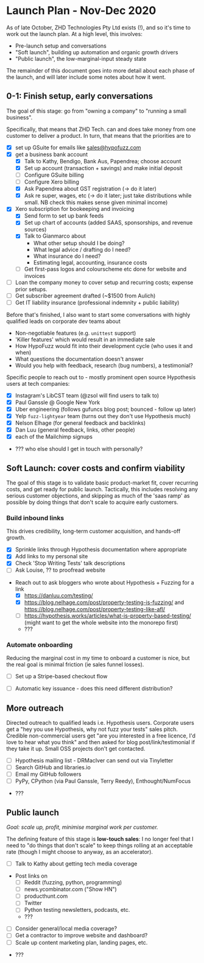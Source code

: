 # Launch Plan - Nov-Dec 2020

As of late October, ZHD Technologies Pty Ltd exists (!), and so it's time to
work out the launch plan.  At a high level, this involves:

- Pre-launch setup and conversations
- "Soft launch", building up automation and organic growth drivers
- "Public launch", the low-marginal-input steady state

The remainder of this document goes into more detail about each phase of the
launch, and will later include some notes about how it went.


## 0-1: Finish setup, early conversations
The goal of this stage: go from "owning a company" to "running a small business".

Specifically, that means that ZHD Tech. can and does take money from one customer
to deliver a product.  In turn, that means that the priorities are to

- [x] set up GSuite for emails like sales@hypofuzz.com
- [x] get a business bank account
    - [x] Talk to Kathy, Bendigo, Bank Aus, Papendrea; choose account
    - [x] Set up account (transaction + savings) and make initial deposit
    - [ ] Configure GSuite billing
    - [ ] Configure Xero billing
    - [x] Ask Papendrea about GST registration (-> do it later)
    - [x] Ask re super, wages, etc (-> do it later; just take distributions
      while small.  NB check this makes sense given minimal income)
- [x] Xero subscription for bookeeping and invoicing
    - [x] Send form to set up bank feeds
    - [x] Set up chart of accounts (added SAAS, sponsorships, and revenue sources)
    - [x] Talk to Gianmarco about
        - What other setup should I be doing?
        - What legal advice / drafting do I need?
        - What insurance do I need?
        - Estimating legal, accounting, insurance costs
    - [ ] Get first-pass logos and colourscheme etc done for website and invoices
- [ ] Loan the company money to cover setup and recurring costs; expense prior setups.
- [ ] Get subscriber agreement drafted (~$1500 from Aulich)
- [ ] Get IT liability insurance (professional indemnity + public liability)

Before that's finished, I also want to start some conversations with highly
qualified leads on corporate dev teams about

- Non-negotiable features (e.g. `unittest` support)
- 'Killer features' which would result in an immediate sale
- How HypoFuzz would fit into their development cycle (who uses it and when)
- What questions the documentation doesn't answer
- Would you help with feedback, research (bug numbers), a testimonial?

Specific people to reach out to - mostly prominent open source Hypothesis users
at tech companies:

- [x] Instagram's LibCST team (@zsol will find users to talk to)
- [x] Paul Ganssle @ Google New York
- [x] Uber engineering (follows gufuncs blog post; bounced - follow up later)
- [x] Yelp `fuzz-lightyear` team (turns out they don't use Hypothesis much)
- [x] Nelson Elhage (for general feedback and backlinks)
- [x] Dan Luu (general feedback, links, other people)
- [x] each of the Mailchimp signups
- ??? who else should I get in touch with personally?




## Soft Launch: cover costs and confirm viability
The goal of this stage is to validate basic product-market fit, cover recurring
costs, and get ready for public launch.  Tactically, this includes resolving any
serious customer objections, and skipping as much of the 'saas ramp' as possible
by doing things that don't scale to acquire early customers.


### Build inbound links
This drives credibility, long-term customer acquisition, and hands-off growth.

- [x] Sprinkle links through Hypothesis documentation where appropriate
- [x] Add links to my personal site
- [x] Check 'Stop Writing Tests' talk descriptions
- [ ] Ask Louise, ?? to proofread website
- Reach out to ask bloggers who wrote about Hypothesis + Fuzzing for a link
    - [x] https://danluu.com/testing/
    - [x] https://blog.nelhage.com/post/property-testing-is-fuzzing/
      and https://blog.nelhage.com/post/property-testing-like-afl/
    - [ ] https://hypothesis.works/articles/what-is-property-based-testing/
      (might want to get the whole website into the monorepo first)
    - ???


### Automate onboarding
Reducing the marginal cost in my time to onboard a customer is nice,
but the real goal is minimal friction (ie sales funnel losses).

- [ ] Set up a Stripe-based checkout flow
- [ ] Automatic key issuance - does this need different distribution?


## More outreach
Directed outreach to qualified leads i.e. Hypothesis users.  Corporate users
get a "hey you use Hypothesis, why not fuzz your tests" sales pitch.
Credible non-commercial users get "are you interested in a free licence,
I'd love to hear what you think" and then asked for blog post/link/testimonial
if they take it up.  Small OSS projects don't get contacted.

- [ ] Hypothesis mailing list - DRMacIver can send out via Tinyletter
- [ ] Search GitHub and libraries.io
- [ ] Email my GitHub followers
- [ ] PyPy, CPython (via Paul Ganssle, Terry Reedy), Enthought/NumFocus
- ???




## Public launch
*Goal: scale up, profit, minimise marginal work per customer.*

The defining feature of this stage is **low-touch sales**: I no longer feel that
I need to "do things that don't scale" to keep things rolling at an acceptable
rate (though I might choose to anyway, as an accelerator).

- [ ] Talk to Kathy about getting tech media coverage
- Post links on
    - [ ] Reddit (fuzzing, python, programming)
    - [ ] news.ycombinator.com ("Show HN")
    - [ ] producthunt.com
    - [ ] Twitter
    - [ ] Python testing newsletters, podcasts, etc.
    - ???
- [ ] Consider general/local media coverage?
- [ ] Get a contractor to improve website and dashboard?
- [ ] Scale up content marketing plan, landing pages, etc.
- ???
